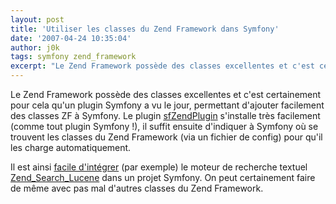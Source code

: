 ```yaml
---
layout: post
title: 'Utiliser les classes du Zend Framework dans Symfony'
date: '2007-04-24 10:35:04'
author: j0k
tags: symfony zend_framework
excerpt: "Le Zend Framework possède des classes excellentes et c'est certainement pour cela qu'un plugin Symfony a vu le jour, permettant d'ajouter facilement des classes ZF à Symfony.     \nLe plugin [sfZendPlugin](http://trac.symfony-project.com/trac/wiki/sfZendPlugin) s'installe très facilement (comme tout plugin Symfony !), il suffit ensuite d'indiquer à Symfony      …"
---
```


Le Zend Framework possède des classes excellentes et c'est certainement pour cela qu'un plugin Symfony a vu le jour, permettant d'ajouter facilement des classes ZF à Symfony.
Le plugin [sfZendPlugin](http://trac.symfony-project.com/trac/wiki/sfZendPlugin) s'installe très facilement (comme tout plugin Symfony !), il suffit ensuite d'indiquer à Symfony où se trouvent les classes du Zend Framework (via un fichier de config) pour qu'il les charge automatiquement.

Il est ainsi [facile d'intégrer](http://spindrop.us/2007/04/23/the-lucene-search-index-and-symfony/) (par exemple) le moteur de recherche textuel [Zend_Search_Lucene](http://framework.zend.com/manual/fr/zend.search.html) dans un projet Symfony.   On peut certainement faire de même avec pas mal d'autres classes du Zend Framework.
